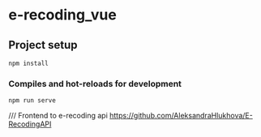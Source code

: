 # e-recoding_vue

## Project setup
```
npm install
```

### Compiles and hot-reloads for development
```
npm run serve
```
///
Frontend to e-recoding api https://github.com/AleksandraHlukhova/E-RecodingAPI
